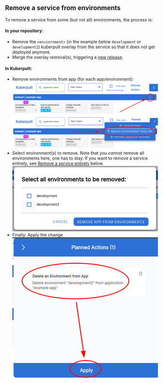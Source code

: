 ## Remove a service from environments

To remove a service from some (but not all) environments, the process is:


#### In your repository:

- Remove the `<enviornment>` (in the example below `development` or `development2`) kuberpult overlay from the service so that it does not get deployed anymore.
- Merge the overlay removal(s), triggering a [new release](./endpoint-release.md).

#### In Kuberpult:

- Remove environments from app (for each app/environment):
  ![](../assets/img/remove_env/dots_menu.png)  
  ![](../assets/img/remove_env/from_app.png)
- Select environment(s) to remove. Note that you *cannot* remove all environments here, one has to stay. If you want to remove a service entirely, see [Remove a service entirely](./remove-service.md) below.
  ![](../assets/img/remove_env/select.png)
- Finally: Apply the change  
  ![](../assets/img/remove_env/apply.png)
